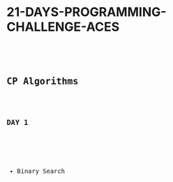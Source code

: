 # 21-DAYS-PROGRAMMING-CHALLENGE-ACES
<pre>
    <div class="container">
            <h2>CP Algorithms</h2>
                <h3>DAY 1</h3>
                <ul>
                    <li>Binary Search</li>
                </ul>
    </div>
</pre>
